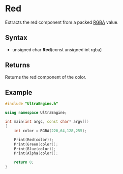 # Red
Extracts the red component from a packed [RGBA](RGBA.md) value.

## Syntax

- unsigned char **Red**(const unsigned int rgba)

## Returns

Returns the red component of the color.

## Example

```c++
#include "UltraEngine.h"

using namespace UltraEngine;

int main(int argc, const char* argv[])
{
    int color = RGBA(220,64,128,255);

    Print(Red(color));
    Print(Green(color));
    Print(Blue(color));
    Print(Alpha(color));

    return 0;
}
```
